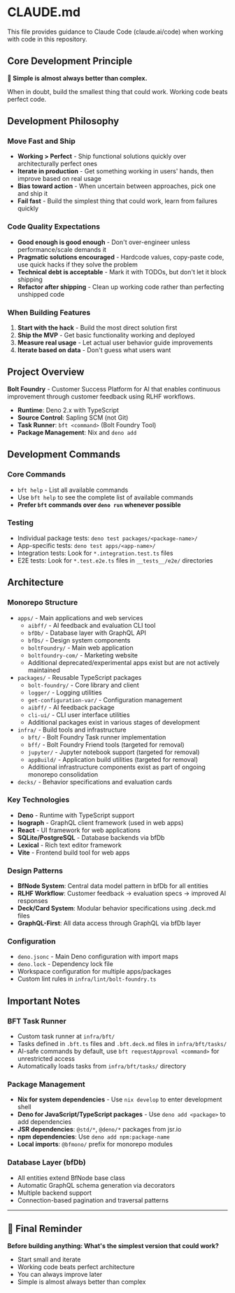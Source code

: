 # CLAUDE.md

This file provides guidance to Claude Code (claude.ai/code) when working with
code in this repository.

## Core Development Principle

**🚀 Simple is almost always better than complex.**

When in doubt, build the smallest thing that could work. Working code beats
perfect code.

## Development Philosophy

### Move Fast and Ship

- **Working > Perfect** - Ship functional solutions quickly over architecturally
  perfect ones
- **Iterate in production** - Get something working in users' hands, then
  improve based on real usage
- **Bias toward action** - When uncertain between approaches, pick one and ship
  it
- **Fail fast** - Build the simplest thing that could work, learn from failures
  quickly

### Code Quality Expectations

- **Good enough is good enough** - Don't over-engineer unless performance/scale
  demands it
- **Pragmatic solutions encouraged** - Hardcode values, copy-paste code, use
  quick hacks if they solve the problem
- **Technical debt is acceptable** - Mark it with TODOs, but don't let it block
  shipping
- **Refactor after shipping** - Clean up working code rather than perfecting
  unshipped code

### When Building Features

1. **Start with the hack** - Build the most direct solution first
2. **Ship the MVP** - Get basic functionality working and deployed
3. **Measure real usage** - Let actual user behavior guide improvements
4. **Iterate based on data** - Don't guess what users want

## Project Overview

**Bolt Foundry** - Customer Success Platform for AI that enables continuous
improvement through customer feedback using RLHF workflows.

- **Runtime**: Deno 2.x with TypeScript
- **Source Control**: Sapling SCM (not Git)
- **Task Runner**: `bft <command>` (Bolt Foundry Tool)
- **Package Management**: Nix and `deno add`

## Development Commands

### Core Commands

- `bft help` - List all available commands
- Use `bft help` to see the complete list of available commands
- **Prefer `bft` commands over `deno run` whenever possible**

### Testing

- Individual package tests: `deno test packages/<package-name>/`
- App-specific tests: `deno test apps/<app-name>/`
- Integration tests: Look for `*.integration.test.ts` files
- E2E tests: Look for `*.test.e2e.ts` files in `__tests__/e2e/` directories

## Architecture

### Monorepo Structure

- `apps/` - Main applications and web services
  - `aibff/` - AI feedback and evaluation CLI tool
  - `bfDb/` - Database layer with GraphQL API
  - `bfDs/` - Design system components
  - `boltFoundry/` - Main web application
  - `boltfoundry-com/` - Marketing website
  - Additional deprecated/experimental apps exist but are not actively
    maintained
- `packages/` - Reusable TypeScript packages
  - `bolt-foundry/` - Core library and client
  - `logger/` - Logging utilities
  - `get-configuration-var/` - Configuration management
  - `aibff/` - AI feedback package
  - `cli-ui/` - CLI user interface utilities
  - Additional packages exist in various stages of development
- `infra/` - Build tools and infrastructure
  - `bft/` - Bolt Foundry Task runner implementation
  - `bff/` - Bolt Foundry Friend tools (targeted for removal)
  - `jupyter/` - Jupyter notebook support (targeted for removal)
  - `appBuild/` - Application build utilities (targeted for removal)
  - Additional infrastructure components exist as part of ongoing monorepo
    consolidation
- `decks/` - Behavior specifications and evaluation cards

### Key Technologies

- **Deno** - Runtime with TypeScript support
- **Isograph** - GraphQL client framework (used in web apps)
- **React** - UI framework for web applications
- **SQLite/PostgreSQL** - Database backends via bfDb
- **Lexical** - Rich text editor framework
- **Vite** - Frontend build tool for web apps

### Design Patterns

- **BfNode System**: Central data model pattern in bfDb for all entities
- **RLHF Workflow**: Customer feedback → evaluation specs → improved AI
  responses
- **Deck/Card System**: Modular behavior specifications using .deck.md files
- **GraphQL-First**: All data access through GraphQL via bfDb layer

### Configuration

- `deno.jsonc` - Main Deno configuration with import maps
- `deno.lock` - Dependency lock file
- Workspace configuration for multiple apps/packages
- Custom lint rules in `infra/lint/bolt-foundry.ts`

## Important Notes

### BFT Task Runner

- Custom task runner at `infra/bft/`
- Tasks defined in `.bft.ts` files and `.bft.deck.md` files in
  `infra/bft/tasks/`
- AI-safe commands by default, use `bft requestApproval <command>` for
  unrestricted access
- Automatically loads tasks from `infra/bft/tasks/` directory

### Package Management

- **Nix for system dependencies** - Use `nix develop` to enter development shell
- **Deno for JavaScript/TypeScript packages** - Use `deno add <package>` to add
  dependencies
- **JSR dependencies**: `@std/*`, `@deno/*` packages from jsr.io
- **npm dependencies**: Use `deno add npm:package-name`
- **Local imports**: `@bfmono/` prefix for monorepo modules

### Database Layer (bfDb)

- All entities extend BfNode base class
- Automatic GraphQL schema generation via decorators
- Multiple backend support
- Connection-based pagination and traversal patterns

---

## 🎯 Final Reminder

**Before building anything: What's the simplest version that could work?**

- Start small and iterate
- Working code beats perfect architecture
- You can always improve later
- Simple is almost always better than complex
